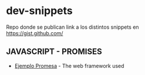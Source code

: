 # dev-snippets
Repo donde se publican link a los distintos snippets en https://gist.github.com/


## JAVASCRIPT - PROMISES

- [Ejemplo Promesa](https://gist.github.com/mortegac/ea5f68bc8988b93c9ebfbc2d37d0703e) - The web framework used
